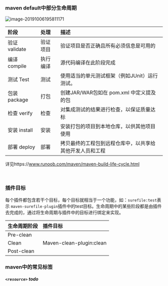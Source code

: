 ### maven default中部分生命周期

![image-20191006195811171](/Users/admin/Desktop/document/学习/Java-review/maven/assets/image-20191006195811171.png)

| 阶段          | 处理     | 描述                                                     |
| :------------ | :------- | :------------------------------------------------------- |
| 验证 validate | 验证项目 | 验证项目是否正确且所有必须信息是可用的                   |
| 编译 compile  | 执行编译 | 源代码编译在此阶段完成                                   |
| 测试 Test     | 测试     | 使用适当的单元测试框架（例如JUnit）运行测试。            |
| 包装 package  | 打包     | 创建JAR/WAR包如在 pom.xml 中定义提及的包                 |
| 检查 verify   | 检查     | 对集成测试的结果进行检查，以保证质量达标                 |
| 安装 install  | 安装     | 安装打包的项目到本地仓库，以供其他项目使用               |
| 部署 deploy   | 部署     | 拷贝最终的工程包到远程仓库中，以共享给其他开发人员和工程 |

详见https://www.runoob.com/maven/maven-build-life-cycle.html

​	

### 插件目标

每个插件都包含若干个目标，每个目标就相当于一个功能，如：`surefile:test`表示  `maven-surefile-plugin`插件中的test目标。生命周期中的某些阶段都是由插件去完成的，通过将生命周期与插件中的目标进行绑定来实现。

| 生命周期阶段 | 插件目标                 |
| :----------- | :----------------------- |
| Pre-clean    |                          |
| Clean        | Maven-clean-plugin:clean |
| Post-clean   |                          |



### maven中的常见标签

##### `<resource>` todo